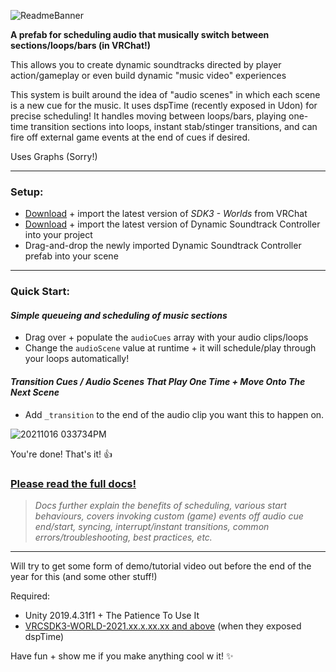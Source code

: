 ![ReadmeBanner](https://user-images.githubusercontent.com/16472141/137603172-119a2cc1-a047-4984-bfc6-0c76123e185b.jpg)

**A prefab for scheduling audio that musically switch between sections/loops/bars (in VRChat!)**

This allows you to create dynamic soundtracks directed by player action/gameplay or even build dynamic "music video" experiences

This system is built around the idea of "audio scenes" in which each scene is a new cue for the music. It uses dspTime (recently exposed in Udon) for precise scheduling! It handles moving between loops/bars, playing one-time transition sections into loops, instant stab/stinger transitions, and can fire off external game events at the end of cues if desired. 

Uses Graphs (Sorry!)

----

### Setup:

- [Download](https://vrchat.com/home/download) + import the latest version of *SDK3 - Worlds* from VRChat
- [Download](https://github.com/kid-kwazine/Udon-Dynamic-Soundtrack-Controller/releases) + import the latest version of Dynamic Soundtrack Controller into your project
- Drag-and-drop the newly imported Dynamic Soundtrack Controller prefab into your scene 

-----

### Quick Start:
#### *Simple queueing and scheduling of music sections*

- Drag over + populate the `audioCues` array with your audio clips/loops
- Change the `audioScene` value at runtime + it will schedule/play through your loops automatically!

#### *Transition Cues / Audio Scenes That Play One Time + Move Onto The Next Scene*

- Add `_transition` to the end of the audio clip you want this to happen on.

![20211016 033734PM](https://user-images.githubusercontent.com/16472141/137600109-2a224efa-3d4a-4154-83ce-5a02382f904a.gif)

You're done! That's it! 👍

### [Please read the full docs!](https://github.com/kid-kwazine/Udon-Dynamic-Soundtrack-Controller/blob/95e42c8e0bb0172f564eb5625f39f08c0e586aab/HTI%20DSC%20v1.0.0%20-%20Documentation.pdf)
> *Docs further explain the benefits of scheduling, various start behaviours, covers invoking custom (game) events off audio cue end/start, syncing, interrupt/instant transitions, common errors/troubleshooting, best practices, etc.*




----

Will try to get some form of demo/tutorial video out before the end of the year for this (and some other stuff!) <!-- yeah, do that -->

Required:
- Unity 2019.4.31f1 + The Patience To Use It
- [VRCSDK3-WORLD-2021.xx.x.xx.xx and above](https://vrchat.com/home/download) (when they exposed dspTime) <!-- Fill this with actual SDK dates when it goes live -->

Have fun + show me if you make anything cool w it! ✨
